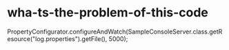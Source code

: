 # wha-ts-the-problem-of-this-code
PropertyConfigurator.configureAndWatch(SampleConsoleServer.class.getResource("log.properties").getFile(), 5000);
